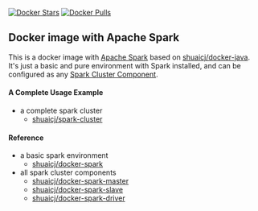 [![Docker Stars](https://img.shields.io/docker/stars/shuaicj/spark.svg?style=flat-square)](https://hub.docker.com/r/shuaicj/spark) [![Docker Pulls](https://img.shields.io/docker/pulls/shuaicj/spark.svg?style=flat-square)](https://hub.docker.com/r/shuaicj/spark)


## Docker image with Apache Spark

This is a docker image with [Apache Spark](https://spark.apache.org) based on
[shuaicj/docker-java](https://github.com/shuaicj/docker-java).
It's just a basic and pure environment with Spark installed,
and can be configured as any 
[Spark Cluster Component](https://spark.apache.org/docs/latest/cluster-overview.html).

#### A Complete Usage Example
- a complete spark cluster
    - [shuaicj/spark-cluster](https://github.com/shuaicj/spark-cluster)

#### Reference
- a basic spark environment
    - [shuaicj/docker-spark](https://github.com/shuaicj/docker-spark)
- all spark cluster components
    - [shuaicj/docker-spark-master](https://github.com/shuaicj/docker-spark-master)
    - [shuaicj/docker-spark-slave](https://github.com/shuaicj/docker-spark-slave)
    - [shuaicj/docker-spark-driver](https://github.com/shuaicj/docker-spark-driver)
